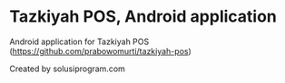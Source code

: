 Tazkiyah POS, Android application
=================================

Android application for Tazkiyah POS (https://github.com/prabowomurti/tazkiyah-pos)

Created by solusiprogram.com
